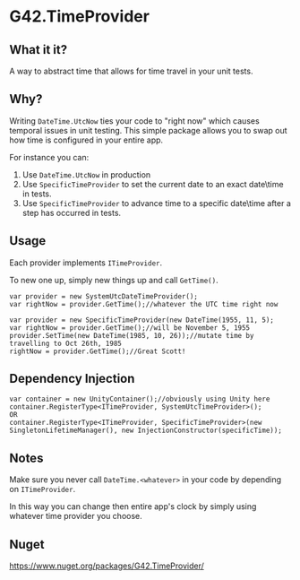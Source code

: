 # G42.TimeProvider

## What it it?
A way to abstract time that allows for time travel in your unit tests.

## Why?
Writing `DateTime.UtcNow` ties your code to "right now" which causes temporal issues in unit testing. This simple package allows you to swap out how time is configured in your entire app.

For instance you can:
1) Use `DateTime.UtcNow` in production
2) Use `SpecificTimeProvider` to set the current date to an exact date\time in tests.
3) Use `SpecificTimeProvider` to advance time to a specific date\time after a step has occurred in tests.

## Usage
Each provider implements `ITimeProvider`.

To new one up, simply new things up and call `GetTime()`.

```
var provider = new SystemUtcDateTimeProvider();
var rightNow = provider.GetTime();//whatever the UTC time right now
```

```
var provider = new SpecificTimeProvider(new DateTime(1955, 11, 5);
var rightNow = provider.GetTime();//will be November 5, 1955
provider.SetTime(new DateTime(1985, 10, 26));//mutate time by travelling to Oct 26th, 1985
rightNow = provider.GetTime();//Great Scott!
```

## Dependency Injection
```
var container = new UnityContainer();//obviously using Unity here
container.RegisterType<ITimeProvider, SystemUtcTimeProvider>();
OR
container.RegisterType<ITimeProvider, SpecificTimeProvider>(new SingletonLifetimeManager(), new InjectionConstructor(specificTime));
```

## Notes
Make sure you never call `DateTime.<whatever>` in your code by depending on `ITimeProvider`.

In this way you can change then entire app's clock by simply using whatever time provider you choose.

## Nuget
https://www.nuget.org/packages/G42.TimeProvider/
